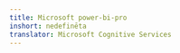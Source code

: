 ```yaml
---
title: Microsoft power-bi-pro
inshort: nedefinēta
translator: Microsoft Cognitive Services
---
```




